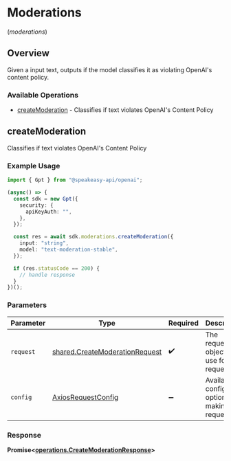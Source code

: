# Moderations
(*moderations*)

## Overview

Given a input text, outputs if the model classifies it as violating OpenAI's content policy.

### Available Operations

* [createModeration](#createmoderation) - Classifies if text violates OpenAI's Content Policy

## createModeration

Classifies if text violates OpenAI's Content Policy

### Example Usage

```typescript
import { Gpt } from "@speakeasy-api/openai";

(async() => {
  const sdk = new Gpt({
    security: {
      apiKeyAuth: "",
    },
  });

  const res = await sdk.moderations.createModeration({
    input: "string",
    model: "text-moderation-stable",
  });

  if (res.statusCode == 200) {
    // handle response
  }
})();
```

### Parameters

| Parameter                                                                        | Type                                                                             | Required                                                                         | Description                                                                      |
| -------------------------------------------------------------------------------- | -------------------------------------------------------------------------------- | -------------------------------------------------------------------------------- | -------------------------------------------------------------------------------- |
| `request`                                                                        | [shared.CreateModerationRequest](../../models/shared/createmoderationrequest.md) | :heavy_check_mark:                                                               | The request object to use for the request.                                       |
| `config`                                                                         | [AxiosRequestConfig](https://axios-http.com/docs/req_config)                     | :heavy_minus_sign:                                                               | Available config options for making requests.                                    |


### Response

**Promise<[operations.CreateModerationResponse](../../models/operations/createmoderationresponse.md)>**

